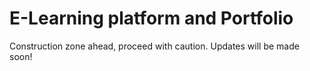 # E-Learning platform and Portfolio
Construction zone ahead, proceed with caution. Updates will be made soon!